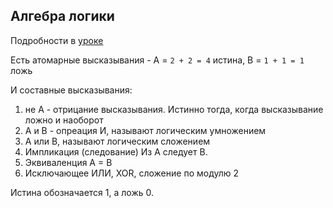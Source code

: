 ## Алгебра логики
Подробности в [уроке](https://www.youtube.com/watch?v=ZgSx3yH7sJI&list=PLRDzFCPr95fK7tr47883DFUbm4GeOjjc0&index=2) 

Есть атомарные высказывания - A = `2 + 2 = 4` истина, B = `1 + 1 = 1` ложь

И составные высказывания:
1. не A - отрицание высказывания. Истинно тогда, когда высказывание ложно и наоборот
2. A и B - опреация И, называют логическим умножением
3. A или B, называют логическим сложением 
4. Импликация (следование) Из A следует B.
5. Эквиваленция A = B
6. Исключающее ИЛИ, XOR, сложение по модулю 2

Истина обозначается 1, а ложь 0.
